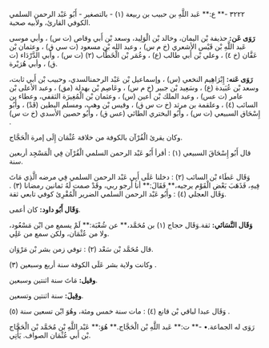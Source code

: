 ٣٢٢٢ -** ع:** عَبد اللَّهِ بن حبيب بن ربيعة (١) - بالتصغير - أَبُو عَبْد الرحمن السلمي الكوفي القارئ، ولأبيه صحبة.

**رَوَى عَن:** حذيفة بْن اليمان، وخالد بْن الْوَلِيد، وسعد بْن أَبي وقاص (ت س) ، وأبي موسى عَبد اللَّهِ بْن قَيْس الأشعري (خ م س) ، وعبد الله بْن مسعود (ت سي ق) ، وعثمان بْن عَفَّان (خ ٤) ، وعلي بْن أَبي طالب (ع) ، وعُمَر بْن الْخَطَّاب (٢) (ت س) ، وأَبي الدَّرْدَاء (ت ق) ، وأبي هُرَيْرة.

**رَوَى عَنه:** إِبْرَاهِيم النخعي (س) ، وإسماعيل بْن عَبْد الرحمنالسدي، وحبيب بْن أَبي ثابت، وسعد بْن عُبَيدة (ع) ، وسَعِيد بْن جبير (خ م س) ، وعَاصِم بْن بهدلة (مق) ، وعبد الأعلى بْن عامر (ت عس) ، وعبد الملك بْن أعين (س) ، وعثمان بْن الْمُغِيرَة الثقفي، وعطاء بن السائب (٤) ، وعلقمة بن مرثد (خ ت س ق) ، وقيس بْن وهب، ومسلم البطين (قَدْ) ، وأَبُو إِسْحَاق السبيعي (ت س) ، وأَبُو البختري الطائي (عس ق) ، وأَبُو حصين الأسدي (خ ت س) .

وكان يقرئ الْقُرْآن بالكوفة من خلافة عُثْمَان إِلَى إمرة الْحَجَّاج.

قال أَبُو إِسْحَاقَ السبيعي (١) : أقرأ أَبُو عَبْد الرحمن السلمي الْقُرْآن فِي الْمَسْجِد أربعين سنة.

وَقَال عَطَاء بْن السائب (٢) : دخلنا عَلَى أَبِي عَبْد الرحمن السلمي فِي مرضه الَّذِي مَاتَ فِيهِ، فَذَهَبَ بَعْض الْقَوْم يرجيه،** فَقَالَ:** أنا أرجو ربي، وقَدْ صمت لَهُ ثمانين رمضانا (٣) . وَقَال العجلي (٤) : وأَبُو عَبْد الرحمن السلمي الضرير الْمُقْرِئ كوفي تابعي ثقة.

**وَقَال أَبُو داود:** كان أعمى.

**وَقَال النَّسَائي:** ثقة.وَقَال حجاج (١) بن مُحَمَّد،** عن شُعْبَة:** لَمْ يسمع من ابْن مَسْعُود، ولا من عُثْمَان، ولكن سمع من عَلِي.

قال مُحَمَّد بْن سَعْد (٢) : توفي زمن بشر بْن مَرْوَان.

وكانت ولاية بشر عَلَى الكوفة سنة أربع وسبعين (٣) .

**وقيل:** مَاتَ سنة اثنتين وسبعين.

**وقِيلَ:** سنة اثنتين وتسعين.

وَقَال عبدا لباقي بْن قانع (٤) : مات سنة خمس ومئة، وهُوَ ابْن تسعين سنة (٥) .

رَوَى له الجماعة.• -** ت:** عَبد اللَّهِ بْن الْحَجَّاج.** هُوَ:** عَبْد اللَّهِ بْن مُحَمَّد بْن الْحَجَّاج بْن أَبي عُثْمَان الصواف. يَأْتِي.